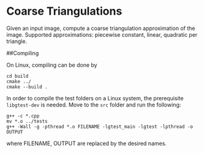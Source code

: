 # Coarse Triangulations

Given an input image, compute a coarse triangulation approximation of the image. Supported approximations: piecewise constant, linear, quadratic per triangle.

##Compiling

On Linux, compiling can be done by
```mkdir build
cd build
cmake ../
cmake --build .
```

In order to compile the test folders on a Linux system, the prerequisite `libgtest-dev` is needed. Move to the `src` folder and run the following:
```
g++ -c *.cpp
mv *.o ../tests
g++ -Wall -g -pthread *.o FILENAME -lgtest_main -lgtest -lpthread -o OUTPUT
```
where FILENAME, OUTPUT are replaced by the desired names.
